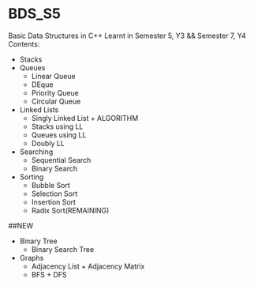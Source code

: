 # BDS_S5
Basic Data Structures in C++
Learnt in Semester 5, Y3 && Semester 7, Y4
Contents:
  - Stacks
  - Queues
      - Linear Queue
      - DEque
      - Priority Queue
      - Circular Queue
  - Linked Lists
      - Singly Linked List + ALGORITHM
      - Stacks using LL
      - Queues using LL
      - Doubly LL
  - Searching
      - Sequential Search
      - Binary Search
  - Sorting
      - Bubble Sort
      - Selection Sort
      - Insertion Sort
      - Radix Sort(REMAINING)
   
##NEW
  - Binary Tree
      - Binary Search Tree
  - Graphs
      - Adjacency List + Adjacency Matrix
      - BFS + DFS
